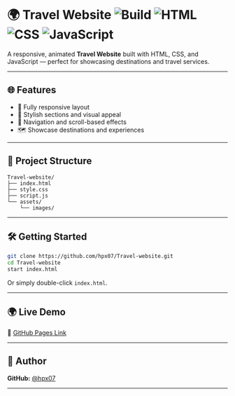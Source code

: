 # 🌍 Travel Website ![Build](https://img.shields.io/badge/status-in%20progress-yellow) ![HTML](https://img.shields.io/badge/built%20with-HTML5-orange) ![CSS](https://img.shields.io/badge/styling-CSS3-blue) ![JavaScript](https://img.shields.io/badge/script-JavaScript-yellow)

A responsive, animated **Travel Website** built with HTML, CSS, and JavaScript — perfect for showcasing destinations and travel services.

---

## 🌐 Features

- 📱 Fully responsive layout
- 🎨 Stylish sections and visual appeal
- 🧭 Navigation and scroll-based effects
- 🗺️ Showcase destinations and experiences

---

## 📂 Project Structure

```plaintext
Travel-website/
├── index.html
├── style.css
├── script.js
└── assets/
    └── images/
```

---

## 🛠️ Getting Started

```bash
git clone https://github.com/hpx07/Travel-website.git
cd Travel-website
start index.html
```

Or simply double-click `index.html`.

---

## 🌍 Live Demo

🔗 [GitHub Pages Link](https://hpx07.github.io/Travel-website/)

---

## 🙋 Author

**GitHub:** [@hpx07](https://github.com/hpx07)

---
